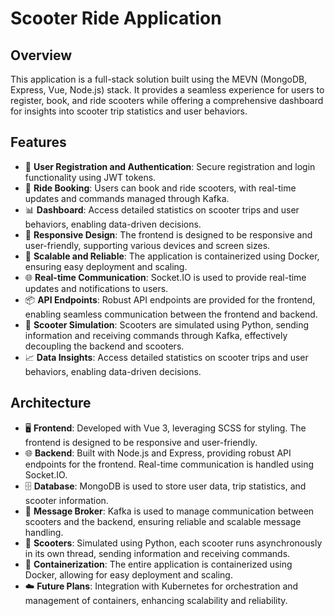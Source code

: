 # Scooter Ride Application

## Overview

This application is a full-stack solution built using the MEVN (MongoDB, Express, Vue, Node.js) stack.
It provides a seamless experience for users to register, book, and ride scooters while offering a comprehensive dashboard for insights into scooter trip statistics and user behaviors.

## Features

- 🔐 **User Registration and Authentication**: Secure registration and login functionality using JWT tokens.
- 🛴 **Ride Booking**: Users can book and ride scooters, with real-time updates and commands managed through Kafka.
- 📊 **Dashboard**: Access detailed statistics on scooter trips and user behaviors, enabling data-driven decisions.
- 📱 **Responsive Design**: The frontend is designed to be responsive and user-friendly, supporting various devices and screen sizes.
- 🚀 **Scalable and Reliable**: The application is containerized using Docker, ensuring easy deployment and scaling.
- 🌐 **Real-time Communication**: Socket.IO is used to provide real-time updates and notifications to users.
- 📦 **API Endpoints**: Robust API endpoints are provided for the frontend, enabling seamless communication between the frontend and backend.
- 🛵 **Scooter Simulation**: Scooters are simulated using Python, sending information and receiving commands through Kafka, effectively decoupling the backend and scooters.
- 📈 **Data Insights**: Access detailed statistics on scooter trips and user behaviors, enabling data-driven decisions.

## Architecture

- 🖥️ **Frontend**: Developed with Vue 3, leveraging SCSS for styling. The frontend is designed to be responsive and user-friendly.
- 🌐 **Backend**: Built with Node.js and Express, providing robust API endpoints for the frontend. Real-time communication is handled using Socket.IO.
- 🗄️ **Database**: MongoDB is used to store user data, trip statistics, and scooter information.
- 📨 **Message Broker**: Kafka is used to manage communication between scooters and the backend, ensuring reliable and scalable message handling.
- 🛵 **Scooters**: Simulated using Python, each scooter runs asynchronously in its own thread, sending information and receiving commands.
- 🐳 **Containerization**: The entire application is containerized using Docker, allowing for easy deployment and scaling.
- ☁️ **Future Plans**: Integration with Kubernetes for orchestration and management of containers, enhancing scalability and reliability.